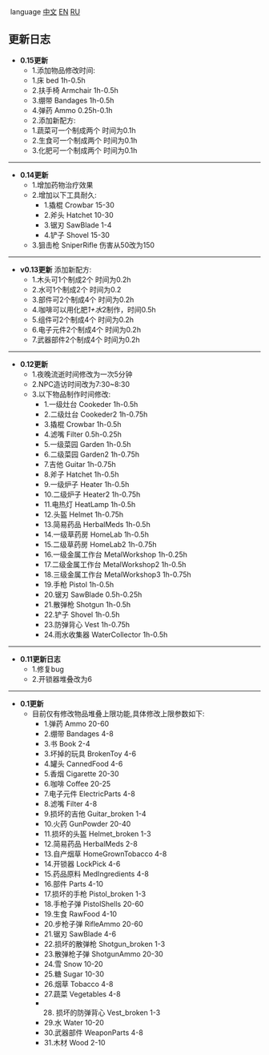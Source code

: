  language [中文](https://github.com/zero00x73/The-Game-of-big-change-update-log-) [EN](https://github.com/zero00x73/The-Game-of-big-change-update-log-/blob/main/README_EN.md) [RU](https://github.com/zero00x73/The-Game-of-big-change-update-log-/blob/main/README_RU.md) 
## 更新日志
- **0.15更新** 
   - 1.添加物品修改时间:
    - 1.床 bed 1h-0.5h
    - 2.扶手椅 Armchair 1h-0.5h
    - 3.绷带 Bandages 1h-0.5h
    - 4.弹药 Ammo 0.25h-0.1h
   - 2.添加新配方:
    - 1.蔬菜可一个制成两个 时间为0.1h
    - 2.生食可一个制成两个 时间为0.1h
    - 3.化肥可一个制成两个 时间为0.1h
____________________________________________________________________________________________
- **0.14更新** 
   - 1.增加药物治疗效果
   - 2.增加以下工具耐久:
      - 1.撬棍 Crowbar 15-30
      - 2.斧头 Hatchet 10-30
      - 3.锯刃 SawBlade 1-4
      - 4.铲子 Shovel 15-30
   - 3.狙击枪 SniperRifle 伤害从50改为150
____________________________________________________________________________________________
- **v0.13更新** 
  添加新配方:
   - 1.木头可1个制成2个 时间为0.2h
   - 2.水可1个制成2个 时间为0.2
   - 3.部件可2个制成4个 时间为0.2h
  - 4.咖啡可以用化肥*1+水*2制作，时间0.5h
  - 5.组件可2个制成4个 时间为0.2h
  - 6.电子元件2个制成4个 时间为0.2h
  - 7.武器部件2个制成4个 时间为0.2h
____________________________________________________________________________________________
-  **0.12更新** 
   - 1.夜晚流逝时间修改为一次5分钟
   - 2.NPC造访时间改为7:30~8:30
   - 3.以下物品制作时间修改:
     - 1.一级灶台 Cookeder 1h-0.5h
     - 2.二级灶台 Cookeder2 1h-0.75h
     - 3.撬棍 Crowbar 1h-0.5h
     - 4.滤嘴 Filter 0.5h-0.25h
     - 5.一级菜园 Garden 1h-0.5h
     - 6.二级菜园 Garden2 1h-0.75h
     - 7.吉他 Guitar 1h-0.75h
     - 8.斧子 Hatchet  1h-0.5h
     - 9.一级炉子 Heater 1h-0.5h
     - 10.二级炉子 Heater2 1h-0.75h
     - 11.电热灯 HeatLamp 1h-0.5h
     - 12.头盔 Helmet 1h-0.75h
     - 13.简易药品 HerbalMeds 1h-0.5h
     - 14.一级草药房 HomeLab 1h-0.5h
     - 15.二级草药房 HomeLab2 1h-0.75h
     - 16.一级金属工作台 MetalWorkshop 1h-0.25h
     - 17.二级金属工作台 MetalWorkshop2 1h-0.5h
     - 18.三级金属工作台 MetalWorkshop3 1h-0.75h
     - 19.手枪 Pistol 1h-0.5h
     - 20.锯刃 SawBlade 0.5h-0.25h
     - 21.散弹枪 Shotgun 1h-0.5h
     - 22.铲子 Shovel 1h-0.5h
     - 23.防弹背心 Vest 1h-0.75h
     - 24.雨水收集器 WaterCollector 1h-0.5h
____________________________________________________________________________________________
-  **0.11更新日志**
   - 1.修复bug
   - 2.开锁器堆叠改为6
____________________________________________________________________________________________
-  **0.1更新**
   - 目前仅有修改物品堆叠上限功能,具体修改上限参数如下:
     - 1.弹药 Ammo 20-60
     - 2.绷带 Bandages 4-8
     - 3.书 Book 2-4
     - 3.坏掉的玩具 BrokenToy 4-6
     - 4.罐头 CannedFood 4-6
     - 5.香烟 Cigarette 20-30
     - 6.咖啡 Coffee 20-25
     - 7.电子元件 ElectricParts 4-8
     - 8.滤嘴 Filter 4-8
     - 9.损坏的吉他 Guitar_broken 1-4
     - 10.火药 GunPowder 20-40
     - 11.损坏的头盔 Helmet_broken 1-3
     - 12.简易药品 HerbalMeds 2-8
     - 13.自产烟草 HomeGrownTobacco 4-8
     - 14.开锁器 LockPick 4-6
     - 15.药品原料 MedIngredients 4-8
     - 16.部件 Parts 4-10
     - 17.损坏的手枪 Pistol_broken 1-3
     - 18.手枪子弹 PistolShells 20-60
     - 19.生食 RawFood 4-10
     - 20.步枪子弹 RifleAmmo 20-60
     - 21.锯刃 SawBlade 4-6
     - 22.损坏的散弹枪 Shotgun_broken 1-3
     - 23.散弹枪子弹 ShotgunAmmo 20-30
     - 24.雪 Snow 10-20
     - 25.糖 Sugar 10-30
     - 26.烟草 Tobacco 4-8 
     - 27.蔬菜 Vegetables 4-8
     - 28. 损坏的防弹背心 Vest_broken 1-3
     - 29.水 Water 10-20
     - 30.武器部件 WeaponParts 4-8
     - 31.木材 Wood 2-10
